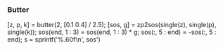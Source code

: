 ### Butter

[z, p, k] = butter(2, [0.1 0.4] / 2.5);
[sos, g] = zp2sos(single(z), single(p), single(k));
sos(end, 1 : 3) = sos(end, 1 : 3) * g;
sos(:, 5 : end) = -sos(:, 5 : end);
s = sprintf('%.60f\n', sos')
